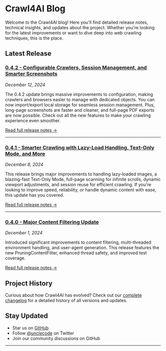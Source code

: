 # Crawl4AI Blog

Welcome to the Crawl4AI blog! Here you'll find detailed release notes, technical insights, and updates about the project. Whether you're looking for the latest improvements or want to dive deep into web crawling techniques, this is the place.

## Latest Release

### [0.4.2 - Configurable Crawlers, Session Management, and Smarter Screenshots](https://docs.crawl4ai.com/blog/releases/0.4.2/)

_December 12, 2024_

The 0.4.2 update brings massive improvements to configuration, making crawlers and browsers easier to manage with dedicated objects. You can now import/export local storage for seamless session management. Plus, long-page screenshots are faster and cleaner, and full-page PDF exports are now possible. Check out all the new features to make your crawling experience even smoother.

[Read full release notes →](https://docs.crawl4ai.com/blog/releases/0.4.2/)

* * *

### [0.4.1 - Smarter Crawling with Lazy-Load Handling, Text-Only Mode, and More](https://docs.crawl4ai.com/blog/releases/0.4.1/)

_December 8, 2024_

This release brings major improvements to handling lazy-loaded images, a blazing-fast Text-Only Mode, full-page scanning for infinite scrolls, dynamic viewport adjustments, and session reuse for efficient crawling. If you're looking to improve speed, reliability, or handle dynamic content with ease, this update has you covered.

[Read full release notes →](https://docs.crawl4ai.com/blog/releases/0.4.1/)

* * *

### [0.4.0 - Major Content Filtering Update](https://docs.crawl4ai.com/blog/releases/0.4.0/)

_December 1, 2024_

Introduced significant improvements to content filtering, multi-threaded environment handling, and user-agent generation. This release features the new PruningContentFilter, enhanced thread safety, and improved test coverage.

[Read full release notes →](https://docs.crawl4ai.com/blog/releases/0.4.0/)

## Project History

Curious about how Crawl4AI has evolved? Check out our [complete changelog](https://github.com/unclecode/crawl4ai/blob/main/CHANGELOG.md) for a detailed history of all versions and updates.

## Stay Updated

- Star us on [GitHub](https://github.com/unclecode/crawl4ai)
- Follow [@unclecode](https://twitter.com/unclecode) on Twitter
- Join our community discussions on GitHub

* * *